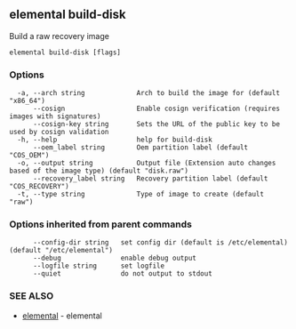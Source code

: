 ## elemental build-disk

Build a raw recovery image

```
elemental build-disk [flags]
```

### Options

```
  -a, --arch string             Arch to build the image for (default "x86_64")
      --cosign                  Enable cosign verification (requires images with signatures)
      --cosign-key string       Sets the URL of the public key to be used by cosign validation
  -h, --help                    help for build-disk
      --oem_label string        Oem partition label (default "COS_OEM")
  -o, --output string           Output file (Extension auto changes based of the image type) (default "disk.raw")
      --recovery_label string   Recovery partition label (default "COS_RECOVERY")
  -t, --type string             Type of image to create (default "raw")
```

### Options inherited from parent commands

```
      --config-dir string   set config dir (default is /etc/elemental) (default "/etc/elemental")
      --debug               enable debug output
      --logfile string      set logfile
      --quiet               do not output to stdout
```

### SEE ALSO

* [elemental](elemental.md)	 - elemental

